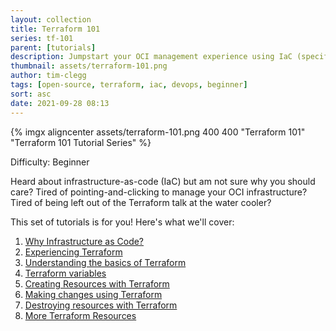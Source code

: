 ```yaml
---
layout: collection
title: Terraform 101
series: tf-101
parent: [tutorials]
description: Jumpstart your OCI management experience using IaC (specifically Terraform) with this tutorial series.
thumbnail: assets/terraform-101.png
author: tim-clegg
tags: [open-source, terraform, iac, devops, beginner]
sort: asc
date: 2021-09-28 08:13
---
```


{% imgx aligncenter assets/terraform-101.png 400 400 "Terraform 101" "Terraform 101 Tutorial Series" %}

Difficulty: Beginner

Heard about infrastructure-as-code (IaC) but am not sure why you should care?  Tired of pointing-and-clicking to manage your OCI infrastructure?  Tired of being left out of the Terraform talk at the water cooler?

This set of tutorials is for you!  Here's what we'll cover:

1. [Why Infrastructure as Code?](1-why-iac)
2. [Experiencing Terraform](2-experiencing-terraform)
3. [Understanding the basics of Terraform](3-understanding-terraform-basics)
4. [Terraform variables](4-variables)
5. [Creating Resources with Terraform](5-creating)
6. [Making changes using Terraform](6-changing)
7. [Destroying resources with Terraform](7-destroying)
8. [More Terraform Resources](8-resources)

